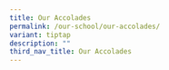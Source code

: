 ```yaml
---
title: Our Accolades
permalink: /our-school/our-accolades/
variant: tiptap
description: ""
third_nav_title: Our Accolades
---
```

